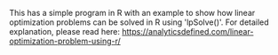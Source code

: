 This has a simple program in R with an example to show how linear optimization problems can be solved in R using 'lpSolve()'. For detailed explanation, please read here: https://analyticsdefined.com/linear-optimization-problem-using-r/ 
